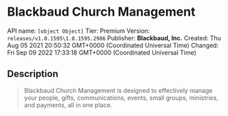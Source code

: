 # Blackbaud Church Management
API name: `[object Object]`
Tier: Premium
Version: `releases/v1.0.1595\1.0.1595.2986`
Publisher: **Blackbaud, Inc.**
Created: Thu Aug 05 2021 20:50:32 GMT+0000 (Coordinated Universal Time)
Changed: Fri Sep 09 2022 17:33:18 GMT+0000 (Coordinated Universal Time)

## Description
> Blackbaud Church Management is designed to effectively manage your people, gifts, communications, events, small groups, ministries, and payments, all in one place.
